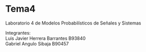 # Tema4
Laboratorio 4 de Modelos Probabilísticos de Señales y Sistemas

Integrantes: \
Luis Javier Herrera Barrantes B93840 \
Gabriel Angulo Sibaja B90457

